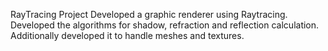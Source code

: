 RayTracing Project
Developed a graphic renderer using Raytracing. Developed the algorithms for shadow, refraction and reflection calculation. Additionally developed it to handle meshes and textures.
